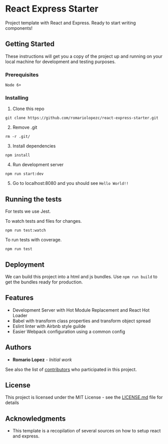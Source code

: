 # React Express Starter

Project template with React and Express. Ready to start writing components!

## Getting Started

These instructions will get you a copy of the project up and running on your local machine for development and testing purposes.

### Prerequisites

```
Node 6+
```

### Installing

1. Clone this repo

```
git clone https://github.com/romariolopezc/react-express-starter.git
```

2. Remove .git

```
rm -r .git/
```

3. Install dependencies

```
npm install
```

4. Run development server
```
npm run start:dev
```

5. Go to localhost:8080 and you should see `Hello World!!`

## Running the tests

For tests we use Jest.

To watch tests and files for changes.
```
npm run test:watch
```

To run tests with coverage.
```
npm run test
```

## Deployment

We can build this project into a html and js bundles. Use `npm run build` to get the bundles ready for production.

## Features

* Development Server with Hot Module Replacement and React Hot Loader
* Babel with transform class properties and transform object spread
* Eslint linter with Airbnb style guilde
* Easier Webpack configuration using a common config

## Authors

* **Romario Lopez** - *Initial work*

See also the list of [contributors](https://github.com/romariolopezc/react-express-starter/graphs/contributors) who participated in this project.

## License

This project is licensed under the MIT License - see the [LICENSE.md](LICENSE.md) file for details

## Acknowledgments

* This template is a recopilation of several sources on how to setup react and express.
